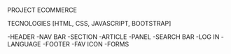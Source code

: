 PROJECT ECOMMERCE

TECNOLOGIES [HTML, CSS, JAVASCRIPT, BOOTSTRAP]

-HEADER
-NAV BAR
-SECTION
-ARTICLE
-PANEL
-SEARCH BAR
-LOG IN
-LANGUAGE
-FOOTER
-FAV ICON
-FORMS

